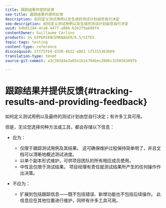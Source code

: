 ```yaml
---
title: 跟踪结果并提供反馈
seo-title: 跟踪结果并提供反馈
description: 如何定义测试用例以及生成的测试计划由您自行决定
seo-description: 如何定义测试用例以及生成的测试计划由您自行决定
uuid: b4b811d4-4ca0-4477-a866-b262f9a698f4
contentOwner: Guillaume Carlino
products: SG_EXPERIENCEMANAGER/6.5/SITES
topic-tags: testing
content-type: reference
discoiquuid: 2fff5f64-d330-4b32-a861-1f5315363b69
translation-type: tm+mt
source-git-commit: a3c303d4e3a85e1b2e794bec2006c335056309fb

---
```



# 跟踪结果并提供反馈{#tracking-results-and-providing-feedback}

如何定义测试用例以及最终的测试计划由您自行决定；有许多工具可用。

但是，无论您选择何种方法或工具，都会存储以下信息：

* 应为：

   * 仅限于跟踪测试用例及其结果。 这可确保维护过程保持简单明了，并且文档可以清晰地概述测试进度。
   * 以单个副本形式维护，可供项目团队的所有相应成员使用。
   * 中性且仅限于测试结果。 项目经理有责任就测试结果所产生的任何操作作出决策。

* 不应为：

   * 扩展到包括跟踪信息——既不包括错误、新增功能也不包括后续操作。 此信息应在其他位置进行维护，同样有许多工具可用。

